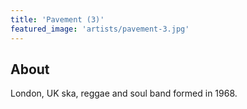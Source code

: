 ```yaml
---
title: 'Pavement (3)'
featured_image: 'artists/pavement-3.jpg'
---
```


## About

London, UK ska, reggae and soul band formed in 1968.
